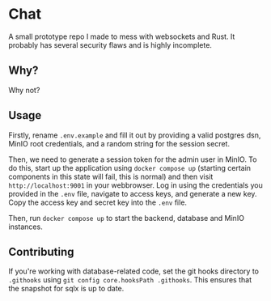 # Chat

A small prototype repo I made to mess with websockets and Rust. It probably has several security flaws and is highly incomplete.

## Why?

Why not?

## Usage

Firstly, rename `.env.example` and fill it out by providing a valid postgres dsn, MinIO root credentials, and a random string for the session secret.

Then, we need to generate a session token for the admin user in MinIO. To do this, start up the application using `docker compose up` (starting certain components in this state will fail, this is normal) and then
visit `http://localhost:9001` in your webbrowser. Log in using the credentials you provided in the `.env` file, navigate to access keys, and generate a new key. Copy the access key and secret key into the `.env` file.

Then, run `docker compose up` to start the backend, database and MinIO instances.

## Contributing

If you're working with database-related code, set the git hooks directory to `.githooks` using `git config core.hooksPath .githooks`. This ensures that the snapshot for sqlx is up to date.
